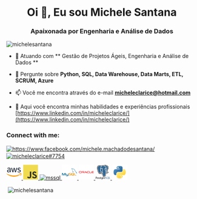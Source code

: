 <h1 align="center">Oi 👋, Eu sou Michele Santana</h1>
<h3 align="center">Apaixonada por Engenharia e Análise de Dados </h3>

<p align="left"> <img src="https://komarev.com/ghpvc/?username=michelesantana&label=Profile%20views&color=0e75b6&style=flat" alt="michelesantana" /> </p>



- 🌱 Atuando com ** Gestão de Projetos Ágeis, Engenharia e Análise de Dados **

- 💬 Pergunte sobre **Python, SQL, Data Warehouse, Data Marts, ETL, SCRUM, Azure**

- 📫 Você me encontra através do e-mail **micheleclarice@hotmail.com**

- 📄 Aqui você encontra minhas habilidades e experiências profissionais [https://www.linkedin.com/in/micheleclarice/](https://www.linkedin.com/in/micheleclarice/)

<h3 align="left">Connect with me:</h3>
<p align="left">
<a href="https://fb.com/https://www.facebook.com/michele.machadodesantana/" target="blank"><img align="center" src="https://raw.githubusercontent.com/rahuldkjain/github-profile-readme-generator/master/src/images/icons/Social/facebook.svg" alt="https://www.facebook.com/michele.machadodesantana/" height="30" width="40" /></a>
<a href="https://discord.gg/micheleclarice#7754" target="blank"><img align="center" src="https://raw.githubusercontent.com/rahuldkjain/github-profile-readme-generator/master/src/images/icons/Social/discord.svg" alt="micheleclarice#7754" height="30" width="40" /></a>
</p>

<p align="left"> <a href="https://aws.amazon.com" target="_blank" rel="noreferrer"> <img 
src="https://raw.githubusercontent.com/devicons/devicon/master/icons/amazonwebservices/amazonwebservices-original-wordmark.svg" alt="aws" width="40" height="40"/> </a> <a href="https://developer.mozilla.org/en-US/docs/Web/JavaScript" target="_blank" rel="noreferrer"> <img src="https://raw.githubusercontent.com/devicons/devicon/master/icons/javascript/javascript-original.svg" alt="javascript" width="40" height="40"/> </a> <a href="https://www.microsoft.com/en-us/sql-server" target="_blank" rel="noreferrer"> <img src="https://www.svgrepo.com/show/303229/microsoft-sql-server-logo.svg" alt="mssql" width="40" height="40"/> </a> <a href="https://www.mysql.com/" target="_blank" rel="noreferrer"> <img src="https://raw.githubusercontent.com/devicons/devicon/master/icons/mysql/mysql-original-wordmark.svg" alt="mysql" width="40" height="40"/> </a> <a href="https://www.oracle.com/" target="_blank" rel="noreferrer"> <img src="https://raw.githubusercontent.com/devicons/devicon/master/icons/oracle/oracle-original.svg" alt="oracle" width="40" height="40"/> </a> <a href="https://www.postgresql.org" target="_blank" rel="noreferrer"> <img src="https://raw.githubusercontent.com/devicons/devicon/master/icons/postgresql/postgresql-original-wordmark.svg" alt="postgresql" width="40" height="40"/> </a> <a href="https://www.python.org" target="_blank" rel="noreferrer"> <img src="https://raw.githubusercontent.com/devicons/devicon/master/icons/python/python-original.svg" alt="python" width="40" height="40"/> </a> </p>



<p>&nbsp;<img align="center" src="https://github-readme-stats.vercel.app/api?username=michelesantana&show_icons=true&locale=en" alt="michelesantana" /></p>
